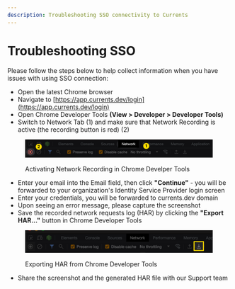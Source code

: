 ```yaml
---
description: Troubleshooting SSO connectivity to Currents
---
```


# Troubleshooting SSO

Please follow the steps below to help collect information when you have issues with using SSO connection:

* Open the latest Chrome browser
* Navigate to [https://app.currents.dev/login](https://app.currents.dev/login)
* Open Chrome Developer Tools **(View > Developer > Developer Tools)**
* Switch to Network Tab (1) and make sure that Network Recording is active (the recording button is red) (2)

<figure><img src="../../.gitbook/assets/currents-2023-06-08-09.23.15@2x.png" alt=""><figcaption><p>Activating Network Recording in Chrome Develper Tools</p></figcaption></figure>

* Enter your email into the Email field, then click **"Continue"** - you will be forwarded to your organization's Identity Service Provider login screen
* Enter your credentials, you will be forwarded to currents.dev domain
* Upon seeing an error message, please capture the screenshot
* Save the recorded network requests log (HAR) by clicking the **"Export HAR..."** button in Chrome Developer Tools

<figure><img src="../../.gitbook/assets/currents-2023-06-08-09.22.52@2x.png" alt=""><figcaption><p>Exporting HAR from Chrome Developer Tools</p></figcaption></figure>

* Share the screenshot and the generated HAR file with our Support team
